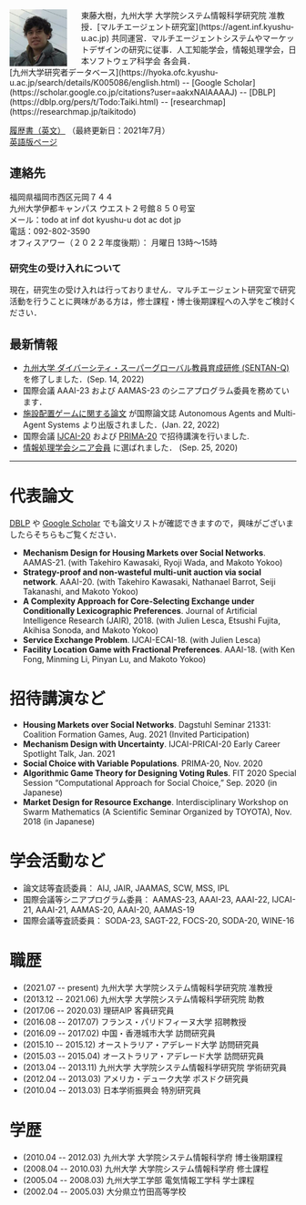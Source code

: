 <img style="float:left; width:20%; margin:0px 25px 0px 0px;" src="../0CA2D243-FB59-4E77-9A62-49973F6A3F42.jpeg" />
東藤大樹，九州大学 大学院システム情報科学研究院 准教授．[マルチエージェント研究室](https://agent.inf.kyushu-u.ac.jp) 共同運営．マルチエージェントシステムやマーケットデザインの研究に従事．人工知能学会，情報処理学会，日本ソフトウェア科学会 各会員． <br/>
[九州大学研究者データベース](https://hyoka.ofc.kyushu-u.ac.jp/search/details/K005086/english.html) --
[Google Scholar](https://scholar.google.co.jp/citations?user=aakxNAIAAAAJ) --
[DBLP](https://dblp.org/pers/t/Todo:Taiki.html) --
[researchmap](https://researchmap.jp/taikitodo)

[履歴書（英文）](../cv-202107.pdf) （最終更新日：2021年7月）<br/>
[英語版ページ](https://taikitodo.github.io)

<!--
**Contact Information**:
-->
## 連絡先
福岡県福岡市西区元岡７４４ <br/>
九州大学伊都キャンパス ウエスト２号館８５０号室 <br/>
メール：todo at inf dot kyushu-u dot ac dot jp <br/>
電話：092-802-3590 <br/>
オフィスアワー（２０２２年度後期）： 月曜日 13時〜15時
<!-- Room 825, West 2 Building <br> 
Kyushu University Ito Campus <br>
Motooka 744, Nishi-Ward, Fukuoka-City <br>  
Fukuoka Prefecture, 819-0395 Japan <br> -->

### 研究生の受け入れについて
現在，研究生の受け入れは行っておりません．マルチエージェント研究室で研究活動を行うことに興味がある方は，修士課程・博士後期課程への入学をご検討ください．

## 最新情報
- [九州大学 ダイバーシティ・スーパーグローバル教員育成研修 (SENTAN-Q)](https://sentan-q.kyushu-u.ac.jp/) を修了しました．(Sep. 14, 2022)
- 国際会議 AAAI-23 および AAMAS-23 のシニアプログラム委員を務めています．
- [施設配置ゲームに関する論文](https://link.springer.com/article/10.1007/s10458-021-09535-5) が国際論文誌 Autonomous Agents and Multi-Agent Systems より出版されました．(Jan. 22, 2022)
- 国際会議 [IJCAI-20](https://ijcai20.org/) および [PRIMA-20](http://uchiya.web.nitech.ac.jp/prima2020/) で招待講演を行いました.
- [情報処理学会シニア会員](http://www.ipsj.or.jp/annai/aboutipsj/seniormember/seniormember.html) に選ばれました． (Sep. 25, 2020)

- - -

# 代表論文
[DBLP](https://dblp.org/pid/67/7117.html) や [Google Scholar](https://scholar.google.com/citations?user=aakxNAIAAAAJ) でも論文リストが確認できますので，興味がございましたらそちらもご覧ください．
- **Mechanism Design for Housing Markets over Social Networks**. AAMAS-21. (with Takehiro Kawasaki, Ryoji Wada, and Makoto Yokoo)
- **Strategy-proof and non-wasteful multi-unit auction via social network**. AAAI-20. (with Takehiro Kawasaki, Nathanael Barrot, Seiji Takanashi, and Makoto Yokoo)
- **A Complexity Approach for Core-Selecting Exchange under Conditionally Lexicographic Preferences**. Journal of Artificial Intelligence Research (JAIR), 2018. (with Julien Lesca, Etsushi Fujita, Akihisa Sonoda, and Makoto Yokoo)
- **Service Exchange Problem**. IJCAI-ECAI-18. (with Julien Lesca)
- **Facility Location Game with Fractional Preferences**. AAAI-18. (with Ken Fong, Minming Li, Pinyan Lu, and Makoto Yokoo)

# 招待講演など
- **Housing Markets over Social Networks**. Dagstuhl Seminar 21331: Coalition Formation Games, Aug. 2021 (Invited Participation)
- **Mechanism Design with Uncertainty**. IJCAI-PRICAI-20 Early Career Spotlight Talk, Jan. 2021
- **Social Choice with Variable Populations**. PRIMA-20, Nov. 2020
- **Algorithmic Game Theory for Designing Voting Rules**. FIT 2020 Special Session “Computational Approach for Social Choice,” Sep. 2020 (in Japanese)
- **Market Design for Resource Exchange**. Interdisciplinary Workshop on Swarm Mathematics (A Scientific Seminar Organized by TOYOTA), Nov. 2018 (in Japanese)

<!--
 **Fairness and False-name-proofness in Randomized Allocation of a Divisible Good**. Dagstuhl Seminar 16232: Fair Division, Jun. 2016 (Invited Participation)
-->

# 学会活動など
- 論文誌等査読委員： AIJ, JAIR, JAAMAS, SCW, MSS, IPL
- 国際会議等シニアプログラム委員： AAMAS-23, AAAI-23, AAAI-22, IJCAI-21, AAAI-21, AAMAS-20, AAAI-20, AAMAS-19
- 国際会議等査読委員： SODA-23, SAGT-22, FOCS-20, SODA-20, WINE-16

# 職歴
- (2021.07 -- present) 九州大学 大学院システム情報科学研究院 准教授
- (2013.12 -- 2021.06) 九州大学 大学院システム情報科学研究院 助教
- (2017.06 -- 2020.03) 理研AIP 客員研究員
- (2016.08 -- 2017.07) フランス・パリドフィーヌ大学 招聘教授
- (2016.09 -- 2017.02) 中国・香港城市大学 訪問研究員
- (2015.10 -- 2015.12) オーストラリア・アデレード大学 訪問研究員
- (2015.03 -- 2015.04) オーストラリア・アデレード大学 訪問研究員
- (2013.04 -- 2013.11) 九州大学 大学院システム情報科学研究院 学術研究員
- (2012.04 -- 2013.03) アメリカ・デューク大学 ポスドク研究員
- (2010.04 -- 2013.03) 日本学術振興会 特別研究員

# 学歴
- (2010.04 -- 2012.03) 九州大学 大学院システム情報科学府 博士後期課程
- (2008.04 -- 2010.03) 九州大学 大学院システム情報科学府 修士課程
- (2005.04 -- 2008.03) 九州大学工学部 電気情報工学科 学士課程
- (2002.04 -- 2005.03) 大分県立竹田高等学校
